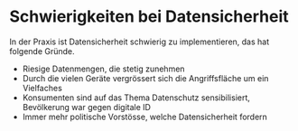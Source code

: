 # Schwierigkeiten bei Datensicherheit

In der Praxis ist Datensicherheit schwierig zu implementieren, das hat folgende Gründe.

- Riesige Datenmengen, die stetig zunehmen
- Durch die vielen Geräte vergrössert sich die Angriffsfläche um ein Vielfaches
- Konsumenten sind auf das Thema Datenschutz sensibilisiert, Bevölkerung war gegen digitale ID
- Immer mehr politische Vorstösse, welche Datensicherheit fordern

